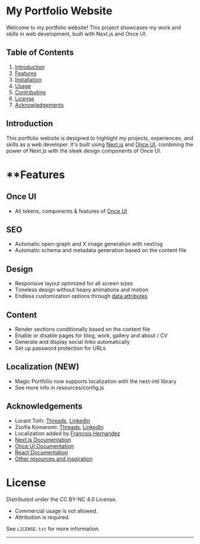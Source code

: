 
# My Portfolio Website

Welcome to my portfolio website! This project showcases my work and skills in web development, built with Next.js and Once UI.

## Table of Contents

1. [Introduction](#introduction)
2. [Features](#features)
3. [Installation](#installation)
4. [Usage](#usage)
5. [Contributing](#contributing)
6. [License](#license)
7. [Acknowledgements](#acknowledgements)

## Introduction

This portfolio website is designed to highlight my projects, experiences, and skills as a web developer. It's built using [Next.js](https://nextjs.org/) and [Once UI](https://once-ui.com/), combining the power of Next.js with the sleek design components of Once UI.

# **Features

## **Once UI**

- All tokens, components & features of [Once UI](https://once-ui.com)

## **SEO**

- Automatic open-graph and X image generation with next/og
- Automatic schema and metadata generation based on the content file

## **Design**

- Responsive layout optimized for all screen sizes
- Timeless design without heavy animations and motion
- Endless customization options through [data attributes](https://once-ui.com/docs/theming)

## **Content**

- Render sections conditionally based on the content file
- Enable or disable pages for blog, work, gallery and about / CV
- Generate and display social links automatically
- Set up password protection for URLs

## **Localization (NEW)**

- Magic Portfolio now supports localization with the next-intl library
- See more info in resources/config.js

## Acknowledgements

- Lorant Toth: [Threads](https://www.threads.net/@lorant.one), [LinkedIn](https://www.linkedin.com/in/tothlorant/)
- Zsofia Komaromi: [Threads](https://www.threads.net/@zsofia_kom), [LinkedIn](https://www.linkedin.com/in/zsofiakomaromi/)
- Localization added by [François Hernandez](https://github.com/francoishernandez)
- [Next.js Documentation](https://nextjs.org/docs)
- [Once UI Documentation](https://onceui.com/docs)
- [React Documentation](https://reactjs.org/docs/getting-started.html)
- [Other resources and inspiration](#)

# **License**

Distributed under the CC BY-NC 4.0 License.

- Commercial usage is not allowed.
- Attribution is required.

See `LICENSE.txt` for more information.

---
